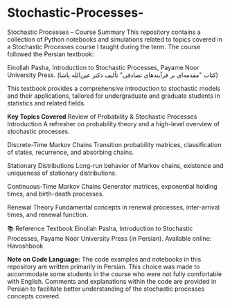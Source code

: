 # Stochastic-Processes-
Stochastic Processes – Course Summary
This repository contains a collection of Python notebooks and simulations related to topics covered in a Stochastic Processes course I taught during the term. The course followed the Persian textbook:

Einollah Pasha, Introduction to Stochastic Processes, Payame Noor University Press.
(کتاب "مقدمه‌ای بر فرآیندهای تصادفی" تألیف دکتر عین‌الله پاشا)

This textbook provides a comprehensive introduction to stochastic models and their applications, tailored for undergraduate and graduate students in statistics and related fields.

 **Key Topics Covered**
Review of Probability & Stochastic Processes Introduction
A refresher on probability theory and a high-level overview of stochastic processes.

Discrete-Time Markov Chains
Transition probability matrices, classification of states, recurrence, and absorbing chains.

Stationary Distributions
Long-run behavior of Markov chains, existence and uniqueness of stationary distributions.

Continuous-Time Markov Chains
Generator matrices, exponential holding times, and birth-death processes.

Renewal Theory
Fundamental concepts in renewal processes, inter-arrival times, and renewal function.

📚 Reference Textbook
Einollah Pasha, Introduction to Stochastic Processes, Payame Noor University Press (in Persian).
Available online: Havoshbook

**Note on Code Language:**
The code examples and notebooks in this repository are written primarily in Persian. This choice was made to accommodate some students in the course who were not fully comfortable with English. Comments and explanations within the code are provided in Persian to facilitate better understanding of the stochastic processes concepts covered.


